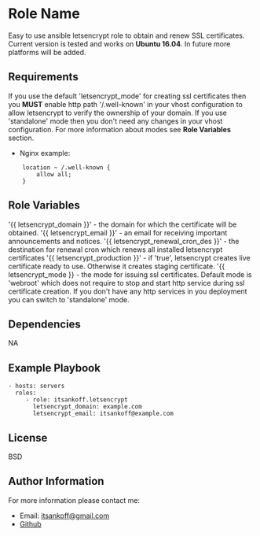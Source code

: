 Role Name
=========

Easy to use ansible letsencrypt role to obtain and renew SSL certificates.
Current version is tested and works on __Ubuntu 16.04__.
In future more platforms will be added.

Requirements
------------

If you use the default 'letsencrypt_mode' for creating ssl certificates then you __MUST__ enable http path '/.well-known' in your vhost configuration to allow letsencrypt to verify the ownership of your domain. If you use 'standalone' mode then you don't need any changes in your vhost configuration. For more information about modes see __Role Variables__ section.

* Nginx example:
```
    location ~ /.well-known {
        allow all;
    }
```


Role Variables
--------------

'{{ letsencrypt_domain }}' - the domain for which the certificate will be obtained.
'{{ letsencrypt_email }}' - an email for receiving important announcements and notices.
'{{ letsencrypt_renewal_cron_des }}' - the destination for renewal cron which renews all installed letsencrypt certificates
'{{ letsencrypt_production }}' - if 'true', letsencrypt creates live certificate ready to use. Otherwise it creates staging certificate.
'{{ letsencrypt_mode }} - the mode for issuing ssl certificates. Default mode is 'webroot' which does not require to stop and start http service during ssl certificate creation. If you don't have any http services in you deployment you can switch to 'standalone' mode.

Dependencies
------------

NA

Example Playbook
----------------

```
- hosts: servers
  roles:
     - role: itsankoff.letsencrypt
       letsencrypt_domain: example.com
       letsencrypt_email: itsankoff@example.com
```


License
-------

BSD


Author Information
------------------

For more information please contact me:
* Email: itsankoff@gmail.com
* [Github](https://github.com/itsankoff)
